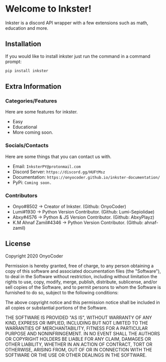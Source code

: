 # Welcome to Inkster!

Inkster is a discord API wrapper with a few extensions such as math, education and more.

## Installation

If you would like to install inkster just run the command in a command prompt:

```bash
pip install inkster
```

## Extra Information

### Categories/Features

Here are some features for inkster.

- Easy
- Educational
- More coming soon.

### Socials/Contacts

Here are some things that you can contact us with.

- Email: `InksterPY@protonmail.com`
- Discord Server: `https://discord.gg/HUFtMsz`
- Documentation: `https://onyocoder.github.io/inkster-documentation/`
- PyPi: `Coming soon.`

### Contributors

- Onyo#8502 -> Creator of Inkster. (Github: OnyoCoder)
- Lumi#1930 -> Python Version Contributor. (Github: Lumi-Sepiolidae) 
- Abxy#4576 -> Python & JS Version Contributor. (Github: AbxyPlayz) 
- K.M Ahnaf Zamil#4346 -> Python Version Contributor. (Github: ahnaf-zamil) 

## License

Copyright 2020 OnyoCoder

Permission is hereby granted, free of charge, to any person obtaining a copy of this software and associated documentation files (the "Software"), to deal in the Software without restriction, including without limitation the rights to use, copy, modify, merge, publish, distribute, sublicense, and/or sell copies of the Software, and to permit persons to whom the Software is furnished to do so, subject to the following conditions:

The above copyright notice and this permission notice shall be included in all copies or substantial portions of the Software.

THE SOFTWARE IS PROVIDED "AS IS", WITHOUT WARRANTY OF ANY KIND, EXPRESS OR IMPLIED, INCLUDING BUT NOT LIMITED TO THE WARRANTIES OF MERCHANTABILITY, FITNESS FOR A PARTICULAR PURPOSE AND NONINFRINGEMENT. IN NO EVENT SHALL THE AUTHORS OR COPYRIGHT HOLDERS BE LIABLE FOR ANY CLAIM, DAMAGES OR OTHER LIABILITY, WHETHER IN AN ACTION OF CONTRACT, TORT OR OTHERWISE, ARISING FROM, OUT OF OR IN CONNECTION WITH THE SOFTWARE OR THE USE OR OTHER DEALINGS IN THE SOFTWARE.

